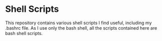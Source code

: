 # Shell Scripts

This repository contains various shell scripts I find useful, including my .bashrc file. As I use only the bash shell, all the scripts contained here are bash shell scripts.
